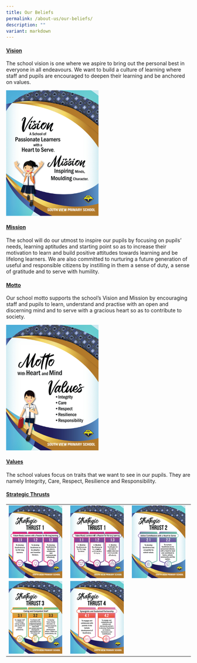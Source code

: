 ```yaml
---
title: Our Beliefs
permalink: /about-us/our-beliefs/
description: ""
variant: markdown
---
```

<h4><u><strong>Vision</strong></u></h4>
<p>The school vision is one where we aspire to bring out the personal best in everyone in all endeavours. We want to build a culture of learning where staff and pupils are encouraged to deepen their learning and be anchored on values.</p>
<img style="width: 50%;" src="/images/OB1.jpg">
<h4><u><strong>Mission</strong></u></h4>
<p>The school will do our utmost to inspire our pupils by focusing on pupils’ needs, learning aptitudes and starting point so as to increase their motivation to learn and build positive attitudes towards learning and be lifelong learners. We are also committed to nurturing a future generation of useful and responsible citizens by instilling in them a sense of duty, a sense of gratitude and to serve with humility.</p>
<h4><u><strong>Motto</strong></u></h4>
<p>Our school motto supports the school’s Vision and Mission by encouraging staff and pupils to learn, understand and practise with an open and discerning mind and to serve with a gracious heart so as to contribute to society.</p>
<img style="width: 50%;" src="/images/OB2.jpg">
<h4><u><strong>Values</strong></u></h4>
<p>The school values focus on traits that we want to see in our pupils.&nbsp;They are namely Integrity, Care, Respect, Resilience and Responsibility.</p>
<h4><u><strong>Strategic Thrusts</strong></u></h4>
<table>
<tbody>
<tr>
<td><img style="width: 95%;" src="/images/OB3.jpg"></td>
	<td><img style="width: 95%;" src="/images/OB3.png"></td>
<td><img style="width: 95%;" src="/images/OB4.jpg"></td>
</tr>
<tr>
<td><img style="width: 95%;" src="/images/OB5.jpg"></td>
<td><img style="width: 95%;" src="/images/OB6.jpg"></td>
</tr>
</tbody>
</table>